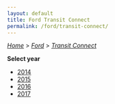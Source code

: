 ```yaml
---
layout: default
title: Ford Transit Connect
permalink: /ford/transit-connect/
---
```

[*Home*](/) > [*Ford*](/ford/) > [*Transit Connect*](/ford/transit-connect/)

**Select year**

- [2014](/ford/transit-connect/2014/)
- [2015](/ford/transit-connect/2015/)
- [2016](/ford/transit-connect/2016/)
- [2017](/ford/transit-connect/2017/)